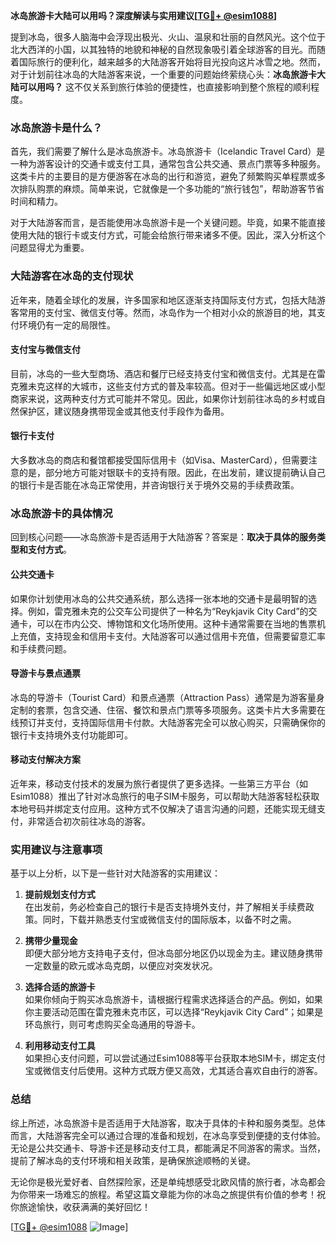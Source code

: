 **冰岛旅游卡大陆可以用吗？深度解读与实用建议[[TG💪+ @esim1088](https://t.me/s/esim1088)]**

提到冰岛，很多人脑海中会浮现出极光、火山、温泉和壮丽的自然风光。这个位于北大西洋的小国，以其独特的地貌和神秘的自然现象吸引着全球游客的目光。而随着国际旅行的便利化，越来越多的大陆游客开始将目光投向这片冰雪之地。然而，对于计划前往冰岛的大陆游客来说，一个重要的问题始终萦绕心头：**冰岛旅游卡大陆可以用吗？** 这不仅关系到旅行体验的便捷性，也直接影响到整个旅程的顺利程度。

### 冰岛旅游卡是什么？

首先，我们需要了解什么是冰岛旅游卡。冰岛旅游卡（Icelandic Travel Card）是一种为游客设计的交通卡或支付工具，通常包含公共交通、景点门票等多种服务。这类卡片的主要目的是方便游客在冰岛的出行和游览，避免了频繁购买单程票或多次排队购票的麻烦。简单来说，它就像是一个多功能的“旅行钱包”，帮助游客节省时间和精力。

对于大陆游客而言，是否能使用冰岛旅游卡是一个关键问题。毕竟，如果不能直接使用大陆的银行卡或支付方式，可能会给旅行带来诸多不便。因此，深入分析这个问题显得尤为重要。

### 大陆游客在冰岛的支付现状

近年来，随着全球化的发展，许多国家和地区逐渐支持国际支付方式，包括大陆游客常用的支付宝、微信支付等。然而，冰岛作为一个相对小众的旅游目的地，其支付环境仍有一定的局限性。

#### 支付宝与微信支付
目前，冰岛的一些大型商场、酒店和餐厅已经支持支付宝和微信支付。尤其是在雷克雅未克这样的大城市，这些支付方式的普及率较高。但对于一些偏远地区或小型商家来说，这两种支付方式可能并不常见。因此，如果你计划前往冰岛的乡村或自然保护区，建议随身携带现金或其他支付手段作为备用。

#### 银行卡支付
大多数冰岛的商店和餐馆都接受国际信用卡（如Visa、MasterCard），但需要注意的是，部分地方可能对银联卡的支持有限。因此，在出发前，建议提前确认自己的银行卡是否能在冰岛正常使用，并咨询银行关于境外交易的手续费政策。

### 冰岛旅游卡的具体情况

回到核心问题——冰岛旅游卡是否适用于大陆游客？答案是：**取决于具体的服务类型和支付方式**。

#### 公共交通卡
如果你计划使用冰岛的公共交通系统，那么选择一张本地的交通卡是最明智的选择。例如，雷克雅未克的公交车公司提供了一种名为“Reykjavik City Card”的交通卡，可以在市内公交、博物馆和文化场所使用。这种卡通常需要在当地的售票机上充值，支持现金和信用卡支付。大陆游客可以通过信用卡充值，但需要留意汇率和手续费问题。

#### 导游卡与景点通票
冰岛的导游卡（Tourist Card）和景点通票（Attraction Pass）通常是为游客量身定制的套票，包含交通、住宿、餐饮和景点门票等多项服务。这类卡片大多需要在线预订并支付，支持国际信用卡付款。大陆游客完全可以放心购买，只需确保你的银行卡支持境外支付功能即可。

#### 移动支付解决方案
近年来，移动支付技术的发展为旅行者提供了更多选择。一些第三方平台（如Esim1088）推出了针对冰岛旅行的电子SIM卡服务，可以帮助大陆游客轻松获取本地号码并绑定支付应用。这种方式不仅解决了语言沟通的问题，还能实现无缝支付，非常适合初次前往冰岛的游客。

### 实用建议与注意事项

基于以上分析，以下是一些针对大陆游客的实用建议：

1. **提前规划支付方式**  
   在出发前，务必检查自己的银行卡是否支持境外支付，并了解相关手续费政策。同时，下载并熟悉支付宝或微信支付的国际版本，以备不时之需。

2. **携带少量现金**  
   即便大部分地方支持电子支付，但冰岛部分地区仍以现金为主。建议随身携带一定数量的欧元或冰岛克朗，以便应对突发状况。

3. **选择合适的旅游卡**  
   如果你倾向于购买冰岛旅游卡，请根据行程需求选择适合的产品。例如，如果你主要活动范围在雷克雅未克市区，可以选择“Reykjavik City Card”；如果是环岛旅行，则可考虑购买全岛通用的导游卡。

4. **利用移动支付工具**  
   如果担心支付问题，可以尝试通过Esim1088等平台获取本地SIM卡，绑定支付宝或微信支付后使用。这种方式既方便又高效，尤其适合喜欢自由行的游客。

### 总结

综上所述，冰岛旅游卡是否适用于大陆游客，取决于具体的卡种和服务类型。总体而言，大陆游客完全可以通过合理的准备和规划，在冰岛享受到便捷的支付体验。无论是公共交通卡、导游卡还是移动支付工具，都能满足不同游客的需求。当然，提前了解冰岛的支付环境和相关政策，是确保旅途顺畅的关键。

无论你是极光爱好者、自然探险家，还是单纯想感受北欧风情的旅行者，冰岛都会为你带来一场难忘的旅程。希望这篇文章能为你的冰岛之旅提供有价值的参考！祝你旅途愉快，收获满满的美好回忆！

[[TG💪+ @esim1088](https://t.me/s/esim1088) ![Image](https://i.postimg.cc/4NQfJmqS/Snipaste-2025-05-13-00-14-12.png)]